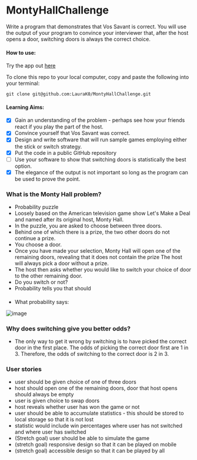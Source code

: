 # MontyHallChallenge

Write a program that demonstrates that Vos Savant is correct. You will use the output of your program to convince your interviewer that, after the host opens a door, switching doors is always the correct choice.

#### How to use:

Try the app out [here](https://laurak0.github.io/MontyHallChallenge/)

To clone this repo to your local computer, copy and paste the following into your terminal:

```git clone git@github.com:LauraK0/MontyHallChallenge.git```


#### Learning Aims:

- [x] Gain an understanding of the problem - perhaps see how your friends react if you play the part of the host.
- [x] Convince yourself that Vos Savant was correct.
- [x] Design and write software that will run sample games employing either the stick or switch strategy.
- [x] Put the code in a public GitHub repository
- [ ] Use your software to show that switching doors is statistically the best option.
- [x] The elegance of the output is not important so long as the program can be used to prove the point.

### What is the Monty Hall problem?

- Probability puzzle
- Loosely based on the American television game show Let's Make a Deal and named after its original host, Monty Hall.
- In the puzzle, you are asked to choose between three doors. 
- Behind one of which there is a prize, the two other doors do not continue a prize. 
- You choose a door. 
- Once you have made your selection, Monty Hall will open one of the remaining doors, revealing that it does not contain the prize The host will always pick a door without a prize.
- The host then asks whether you would like to switch your choice of door to the other remaining door. 
- Do you switch or not? 
- Probability tells you that should 

####
- What probability says:

![image](https://user-images.githubusercontent.com/108976875/202731546-6763d3a3-7dab-48dc-8178-f0bde5677f92.png)

### Why does switching give you better odds?

- The only way to get it wrong by switching is to have picked the correct door in the first place. The odds of picking the correct door first are 1 in 3. Therefore, the odds of switching to the correct door is 2 in 3. 

### User stories
- user should be given choice of one of three doors
- host should open one of the remaining doors, door that host opens should always be empty
- user is given choice to swap doors
- host reveals whether user has won the game or not
- user should be able to accumulate statistics - this should be stored to local storage so that it is not lost
- statistic would include win percentages where user has not switched and where user has switched
- (Stretch goal) user should be able to simulate the game
- (stretch goal) responsive design so that it can be played on mobile
- (stretch goal) accessible design so that it can be played by all
